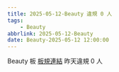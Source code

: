 ```yaml
---
title: 2025-05-12-Beauty 違規 0 人
tags:
    - Beauty
abbrlink: 2025-05-12-Beauty
date: Beauty-2025-05-12 12:00:00
---
```

Beauty 板 [板規連結](https://www.ptt.cc/bbs/Beauty/M.1630069980.A.84B.html)
昨天違規 0 人
